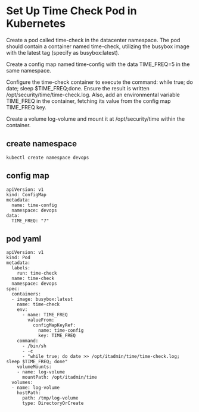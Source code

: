 # Set Up Time Check Pod in Kubernetes
Create a pod called time-check in the datacenter namespace. The pod should contain a container named time-check, utilizing the busybox image with the latest tag (specify as busybox:latest).

Create a config map named time-config with the data TIME_FREQ=5 in the same namespace.

Configure the time-check container to execute the command: while true; do date; sleep $TIME_FREQ;done. Ensure the result is written /opt/security/time/time-check.log. Also, add an environmental variable TIME_FREQ in the container, fetching its value from the config map TIME_FREQ key.

Create a volume log-volume and mount it at /opt/security/time within the container.
## create namespace
`kubectl create namespace devops`
## config map

```
apiVersion: v1
kind: ConfigMap
metadata:
  name: time-config
  namespace: devops
data:
  TIME_FREQ: "7"
```
## pod yaml
```
apiVersion: v1
kind: Pod
metadata:
  labels:
    run: time-check
  name: time-check
  namespace: devops
spec:
  containers:
  - image: busybox:latest
    name: time-check
    env:
      - name: TIME_FREQ
        valueFrom:
          configMapKeyRef:
            name: time-config
            key: TIME_FREQ
    command:
      - /bin/sh
      - -c
      - "while true; do date >> /opt/itadmin/time/time-check.log; sleep $TIME_FREQ; done"
    volumeMounts:
    - name: log-volume
      mountPath: /opt/itadmin/time
  volumes:
  - name: log-volume
    hostPath:
      path: /tmp/log-volume
      type: DirectoryOrCreate
```